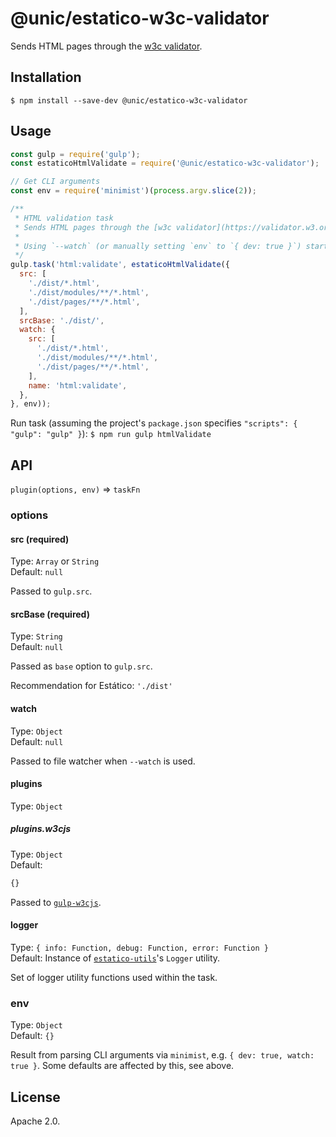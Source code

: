 # @unic/estatico-w3c-validator

Sends HTML pages through the [w3c validator](https://validator.w3.org/).

## Installation

```
$ npm install --save-dev @unic/estatico-w3c-validator
```

## Usage

```js
const gulp = require('gulp');
const estaticoHtmlValidate = require('@unic/estatico-w3c-validator');

// Get CLI arguments
const env = require('minimist')(process.argv.slice(2));

/**
 * HTML validation task
 * Sends HTML pages through the [w3c validator](https://validator.w3.org/).
 *
 * Using `--watch` (or manually setting `env` to `{ dev: true }`) starts file watcher
 */
gulp.task('html:validate', estaticoHtmlValidate({
  src: [
    './dist/*.html',
    './dist/modules/**/*.html',
    './dist/pages/**/*.html',
  ],
  srcBase: './dist/',
  watch: {
    src: [
      './dist/*.html',
      './dist/modules/**/*.html',
      './dist/pages/**/*.html',
    ],
    name: 'html:validate',
  },
}, env));
```

Run task (assuming the project's `package.json` specifies `"scripts": { "gulp": "gulp" }`):
`$ npm run gulp htmlValidate`

## API

`plugin(options, env)` => `taskFn`

### options

#### src (required)

Type: `Array` or `String`<br>
Default: `null`

Passed to `gulp.src`.

#### srcBase (required)

Type: `String`<br>
Default: `null`

Passed as `base` option to `gulp.src`.

Recommendation for Estático: `'./dist'`

#### watch

Type: `Object`<br>
Default: `null`

Passed to file watcher when `--watch` is used.

#### plugins

Type: `Object`

##### plugins.w3cjs

Type: `Object`<br>
Default:
```js
{}
```

Passed to [`gulp-w3cjs`](https://www.npmjs.com/package/gulp-w3cjs).

#### logger

Type: `{ info: Function, debug: Function, error: Function }`<br>
Default: Instance of [`estatico-utils`](../estatico-utils)'s `Logger` utility.

Set of logger utility functions used within the task.

### env

Type: `Object`<br>
Default: `{}`

Result from parsing CLI arguments via `minimist`, e.g. `{ dev: true, watch: true }`. Some defaults are affected by this, see above.

## License

Apache 2.0.
